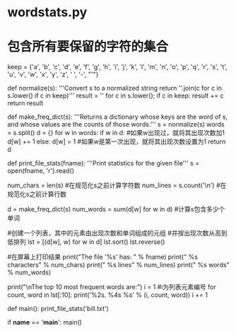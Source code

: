 # wordstats.py
# 包含所有要保留的字符的集合
keep = {'a', 'b', 'c', 'd', 'e',
'f', 'g', 'h', 'i', 'j',
'k', 'l', 'm', 'n', 'o',
'p', 'q', 'r', 's', 't',
'u', 'v', 'w', 'x', 'y',
'z',
' ', '-', "'"}

def normalize(s):
  '''Convert s to a normalized string
  return ''.join(c for c in s.lower() if c in keep)'''
  result = ''
  for c in s.lower();
    if c in keep:
      result += c
  return result

def make_freq_dict(s):
  '''Returns a dictionary whose keys are the word of s,
  and whose values are the counts of those words.'''
  s = normalize(s)
  words = s.split()
  d = {}
  for w in words:
    if w in d: #如果w出现过，就将其出现次数加1
      d[w] += 1
    else:
      d[w] = 1 #如果w是第一次出现，就将其出现次数设置为1
    return d
   
def print_file_stats(fname):
  '''Print statistics for the given file'''
  s = open(fname, 'r').read()
  
  num_chars = len(s) #在规范化s之前计算字符数
  num_lines = s.count('\n') #在规范化s之前计算行数
  
  d = make_freq_dict(s)
  num_words = sum(d[w] for w in d) #计算s包含多少个单词
  
  #创建一个列表，其中的元素由出现次数和单词组成的元组
  #并按出现次数从高到低排列
  lst = [(d[w], w) for w in d]
  lst.sort()
  lst.reverse()
  
  #在屏幕上打印结果
  print("The file '%s' has: " % fname)
  print(" %s characters" % num_chars)
  print(" %s lines" % num_lines)
  print(" %s words" % num_words)
  
  print("\nThe top 10 most frequent words are:")
  i = 1 #i为列表元素编号
  for count, word in lst[:10]:
    print('%2s. %4s %s' % (i, count, word))
    i += 1

def main():
  print_file_stats('bill.txt')
  
if __name__ == '__main__':
  main()
  
    
